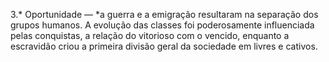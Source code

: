 ﻿3.* Oportunidade — *a guerra e a emigração resultaram na separação dos grupos humanos. A evolução das classes foi poderosamente influenciada pelas conquistas, a relação do vitorioso com o vencido, enquanto a escravidão criou a primeira divisão geral da sociedade em livres e cativos.